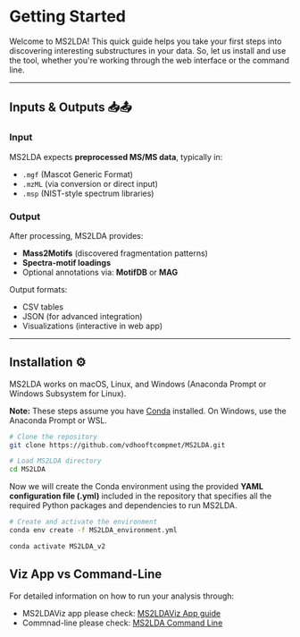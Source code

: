 # Getting Started

Welcome to MS2LDA! This quick guide helps you take your first steps into discovering interesting substructures in your data. So, let us install and use the tool, whether you're working through the web interface or the command line.

---

## Inputs & Outputs 📥📤

### Input
MS2LDA expects **preprocessed MS/MS data**, typically in:

- `.mgf`  (Mascot Generic Format)
- `.mzML` (via conversion or direct input)
- `.msp`  (NIST-style spectrum libraries)

### Output
After processing, MS2LDA provides:

- **Mass2Motifs** (discovered fragmentation patterns)
- **Spectra-motif loadings**
- Optional annotations via: **MotifDB** or **MAG**

Output formats:

- CSV tables
- JSON (for advanced integration)
- Visualizations (interactive in web app)

---

## Installation ⚙️

MS2LDA works on macOS, Linux, and Windows (Anaconda Prompt or Windows Subsystem for Linux).

**Note:** These steps assume you have [Conda](http://conda.io/) installed. On Windows, use the Anaconda Prompt or WSL.

```bash
# Clone the repository
git clone https://github.com/vdhooftcompmet/MS2LDA.git

# Load MS2LDA directory
cd MS2LDA
```
Now we will create the Conda environment using the provided **YAML configuration file (.yml)** included in the repository that specifies all the required Python packages and dependencies to run MS2LDA.

```bash
# Create and activate the environment 
conda env create -f MS2LDA_environment.yml

conda activate MS2LDA_v2
```

## Viz App vs Command-Line

For detailed information on how to run your analysis through:

- MS2LDAViz app please check: [MS2LDAViz App guide](../guide/MS2LDAViz_App.md)
- Commnad-line please check: [MS2LDA Command Line](../guide/MS2LDA_Command_Line.md)


